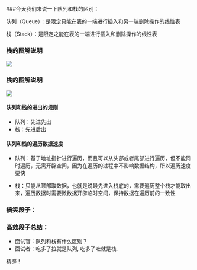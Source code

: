 ###今天我们来说一下队列和栈的区别：

队列（Queue）：是限定只能在表的一端进行插入和另一端删除操作的线性表

栈（Stack）：是限定之能在表的一端进行插入和删除操作的线性表

### 栈的图解说明

![](https://ss2.bdstatic.com/70cFvnSh_Q1YnxGkpoWK1HF6hhy/it/u=2928381536,2928488068&fm=26&gp=0.jpg)

### 栈的图解说明

![ ](https://upload-images.jianshu.io/upload_images/14371339-1b4b72e370daabd4.png?imageMogr2/auto-orient/strip%7CimageView2/2/w/1240)


#### 队列和栈的进出的规则

- 队列：先进先出
- 栈：先进后出

#### 队列和栈的遍历数据速度

- 队列：基于地址指针进行遍历，而且可以从头部或者尾部进行遍历，但不能同时遍历，无需开辟空间，因为在遍历的过程中不影响数据结构，所以遍历速度要快

- 栈：只能从顶部取数据，也就是说最先进入栈底的，需要遍历整个栈才能取出来，遍历数据时需要微数据开辟临时空间，保持数据在遍历前的一致性

### 搞笑段子：

### 高效段子总结：

- 面试官：队列和栈有什么区别？
- 面试者：吃多了拉就是队列, 吃多了吐就是栈.

精辟！